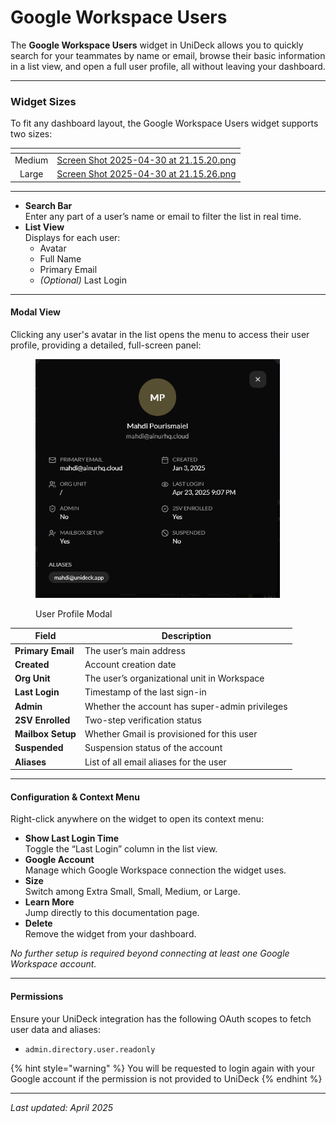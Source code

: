# Google Workspace Users

The **Google Workspace Users** widget in UniDeck allows you to quickly search for your teammates by name or email, browse their basic information in a list view, and open a full user profile, all without leaving your dashboard.

***

### Widget Sizes

To fit any dashboard layout, the Google Workspace Users widget supports two sizes:

<table data-card-size="large" data-view="cards" data-full-width="true"><thead><tr><th align="center"></th><th data-hidden data-card-cover data-type="files"></th></tr></thead><tbody><tr><td align="center">Medium</td><td><a href="../../.gitbook/assets/Screen Shot 2025-04-30 at 21.15.20.png">Screen Shot 2025-04-30 at 21.15.20.png</a></td></tr><tr><td align="center">Large</td><td><a href="../../.gitbook/assets/Screen Shot 2025-04-30 at 21.15.26.png">Screen Shot 2025-04-30 at 21.15.26.png</a></td></tr></tbody></table>

***

* **Search Bar**\
  Enter any part of a user’s name or email to filter the list in real time.
* **List View**\
  Displays for each user:
  * Avatar
  * Full Name
  * Primary Email
  * _(Optional)_ Last Login

***

#### Modal View

Clicking any user's avatar in the list opens the menu to access their user profile, providing a detailed, full-screen panel:

<figure><img src="../../.gitbook/assets/image (45).png" alt="" width="391"><figcaption><p>User Profile Modal</p></figcaption></figure>

| Field             | Description                                    |
| ----------------- | ---------------------------------------------- |
| **Primary Email** | The user’s main address                        |
| **Created**       | Account creation date                          |
| **Org Unit**      | The user’s organizational unit in Workspace    |
| **Last Login**    | Timestamp of the last sign-in                  |
| **Admin**         | Whether the account has super-admin privileges |
| **2SV Enrolled**  | Two-step verification status                   |
| **Mailbox Setup** | Whether Gmail is provisioned for this user     |
| **Suspended**     | Suspension status of the account               |
| **Aliases**       | List of all email aliases for the user         |

***

#### Configuration & Context Menu

Right-click anywhere on the widget to open its context menu:

* **Show Last Login Time**\
  Toggle the “Last Login” column in the list view.
* **Google Account**\
  Manage which Google Workspace connection the widget uses.
* **Size**\
  Switch among Extra Small, Small, Medium, or Large.
* **Learn More**\
  Jump directly to this documentation page.
* **Delete**\
  Remove the widget from your dashboard.

_No further setup is required beyond connecting at least one Google Workspace account._

***

#### Permissions

Ensure your UniDeck integration has the following OAuth scopes to fetch user data and aliases:

* `admin.directory.user.readonly`

{% hint style="warning" %}
You will be requested to login again with your Google account if the permission is not provided to UniDeck
{% endhint %}

***

_Last updated: April 2025_
